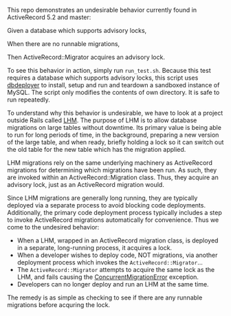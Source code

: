 This repo demonstrates an undesirable behavior currently found in ActiveRecord 5.2 and master:

Given a database which supports advisory locks,

When there are no runnable migrations,

Then ActiveRecord::Migrator acquires an advisory lock.

To see this behavior in action, simply run `run_test.sh`. Because this test requires a database which supports advisory locks, this script uses [dbdeployer](https://github.com/datacharmer/dbdeployer) to install, setup and run and teardown a sandboxed instance of MySQL. The script only modifies the contents of own directory.  It is safe to run repeatedly.

To understand why this behavior is undesirable, we have to look at a project outside Rails called [LHM](https://github.com/Shopify/lhm/). The purpose of LHM is to allow database migrations on large tables without downtime. Its primary value is being able to run for long periods of time, in the background, preparing a new version of the large table, and when ready, briefly holding a lock so it can switch out the old table for the new table which has the migration applied.

LHM migrations rely on the same underlying machinery as ActiveRecord migrations for determining which migrations have been run. As such, they are invoked within an ActiveRecord::Migration class. Thus, they acquire an advisory lock, just as an ActiveRecord migration would.

Since LHM migrations are generally long running, they are typically deployed via a separate process to avoid blocking code deployments. Additionally, the primary code deployment process typically includes a step to invoke ActiveRecord migrations automatically for convenience. Thus we come to the undesired behavior:
* When a LHM, wrapped in an ActiveRecord migration class, is deployed in a separate, long-running process, it acquires a lock.
* When a developer wishes to deploy code, NOT migrations, via another deployment process which invokes the `ActiveRecord::Migrator`...
* The `ActiveRecord::Migrator` attempts to acquire the same lock as the LHM, and fails causing the [ConcurrentMigrationError](https://github.com/rails/rails/blob/v5.2.1/activerecord/lib/active_record/migration.rb#L1361) exception.
* Developers can no longer deploy and run an LHM at the same time.

The remedy is as simple as checking to see if there are any runnable migrations before acquring the lock.

